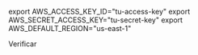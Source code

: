 export AWS_ACCESS_KEY_ID="tu-access-key"
export AWS_SECRET_ACCESS_KEY="tu-secret-key"
export AWS_DEFAULT_REGION="us-east-1"


Verificar 